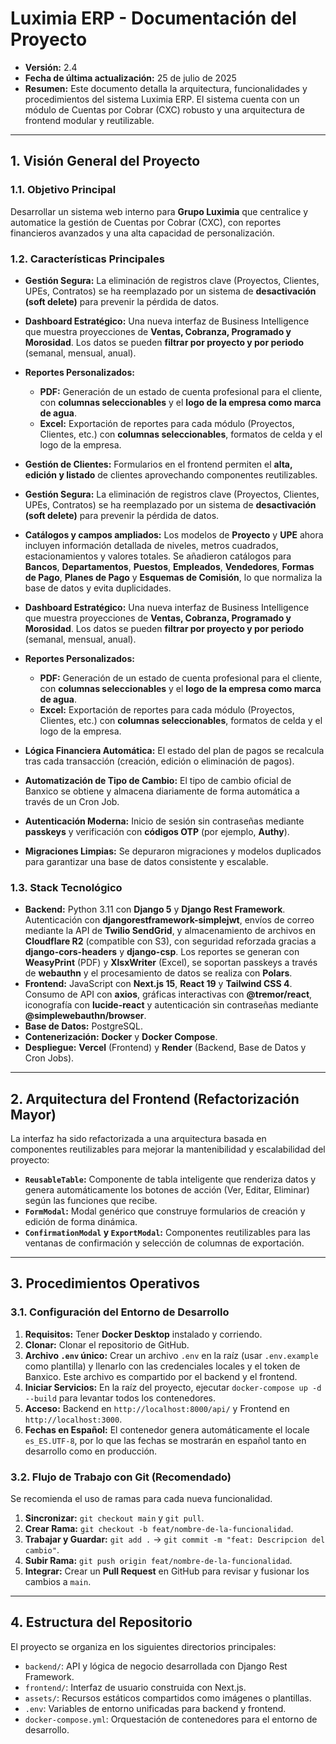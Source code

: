 # Luximia ERP - Documentación del Proyecto

- **Versión:** 2.4
- **Fecha de última actualización:** 25 de julio de 2025
- **Resumen:** Este documento detalla la arquitectura, funcionalidades y procedimientos del sistema Luximia ERP. El sistema cuenta con un módulo de Cuentas por Cobrar (CXC) robusto y una arquitectura de frontend modular y reutilizable.

---

## 1. Visión General del Proyecto

### 1.1. Objetivo Principal

Desarrollar un sistema web interno para **Grupo Luximia** que centralice y automatice la gestión de Cuentas por Cobrar (CXC), con reportes financieros avanzados y una alta capacidad de personalización.

### 1.2. Características Principales

- **Gestión Segura:** La eliminación de registros clave (Proyectos, Clientes, UPEs, Contratos) se ha reemplazado por un sistema de **desactivación (soft delete)** para prevenir la pérdida de datos.
- **Dashboard Estratégico:** Una nueva interfaz de Business Intelligence que muestra proyecciones de **Ventas, Cobranza, Programado y Morosidad**. Los datos se pueden **filtrar por proyecto y por periodo** (semanal, mensual, anual).
- **Reportes Personalizados:**
  - **PDF:** Generación de un estado de cuenta profesional para el cliente, con **columnas seleccionables** y el **logo de la empresa como marca de agua**.
  - **Excel:** Exportación de reportes para cada módulo (Proyectos, Clientes, etc.) con **columnas seleccionables**, formatos de celda y el logo de la empresa.
- **Gestión de Clientes:** Formularios en el frontend permiten el **alta, edición y listado** de clientes aprovechando componentes reutilizables.

- **Gestión Segura:** La eliminación de registros clave (Proyectos, Clientes, UPEs, Contratos) se ha reemplazado por un sistema de **desactivación (soft delete)** para prevenir la pérdida de datos.
- **Catálogos y campos ampliados:** Los modelos de **Proyecto** y **UPE** ahora incluyen información detallada de niveles, metros cuadrados, estacionamientos y valores totales. Se añadieron catálogos para **Bancos**, **Departamentos**, **Puestos**, **Empleados**, **Vendedores**, **Formas de Pago**, **Planes de Pago** y **Esquemas de Comisión**, lo que normaliza la base de datos y evita duplicidades.
- **Dashboard Estratégico:** Una nueva interfaz de Business Intelligence que muestra proyecciones de **Ventas, Cobranza, Programado y Morosidad**. Los datos se pueden **filtrar por proyecto y por periodo** (semanal, mensual, anual).
- **Reportes Personalizados:**

  - **PDF:** Generación de un estado de cuenta profesional para el cliente, con **columnas seleccionables** y el **logo de la empresa como marca de agua**.
  - **Excel:** Exportación de reportes para cada módulo (Proyectos, Clientes, etc.) con **columnas seleccionables**, formatos de celda y el logo de la empresa.

- **Lógica Financiera Automática:** El estado del plan de pagos se recalcula tras cada transacción (creación, edición o eliminación de pagos).
- **Automatización de Tipo de Cambio:** El tipo de cambio oficial de Banxico se obtiene y almacena diariamente de forma automática a través de un Cron Job.
- **Autenticación Moderna:** Inicio de sesión sin contraseñas mediante **passkeys** y verificación con **códigos OTP** (por ejemplo, **Authy**).
- **Migraciones Limpias:** Se depuraron migraciones y modelos duplicados para garantizar una base de datos consistente y escalable.

### 1.3. Stack Tecnológico

- **Backend:** Python 3.11 con **Django 5** y **Django Rest Framework**. Autenticación con **djangorestframework-simplejwt**, envíos de correo mediante la API de **Twilio SendGrid**, y almacenamiento de archivos en **Cloudflare R2** (compatible con S3), con seguridad reforzada gracias a **django-cors-headers** y **django-csp**. Los reportes se generan con **WeasyPrint** (PDF) y **XlsxWriter** (Excel), se soportan passkeys a través de **webauthn** y el procesamiento de datos se realiza con **Polars**.
- **Frontend:** JavaScript con **Next.js 15**, **React 19** y **Tailwind CSS 4**. Consumo de API con **axios**, gráficas interactivas con **@tremor/react**, iconografía con **lucide-react** y autenticación sin contraseñas mediante **@simplewebauthn/browser**.
- **Base de Datos:** PostgreSQL.
- **Contenerización:** **Docker** y **Docker Compose**.
- **Despliegue:** **Vercel** (Frontend) y **Render** (Backend, Base de Datos y Cron Jobs).

---

## 2. Arquitectura del Frontend (Refactorización Mayor)

La interfaz ha sido refactorizada a una arquitectura basada en componentes reutilizables para mejorar la mantenibilidad y escalabilidad del proyecto:

- **`ReusableTable`:** Componente de tabla inteligente que renderiza datos y genera automáticamente los botones de acción (Ver, Editar, Eliminar) según las funciones que recibe.
- **`FormModal`:** Modal genérico que construye formularios de creación y edición de forma dinámica.
- **`ConfirmationModal` y `ExportModal`:** Componentes reutilizables para las ventanas de confirmación y selección de columnas de exportación.

---

## 3. Procedimientos Operativos

### 3.1. Configuración del Entorno de Desarrollo

1.  **Requisitos:** Tener **Docker Desktop** instalado y corriendo.
2.  **Clonar:** Clonar el repositorio de GitHub.
3.  **Archivo `.env` único:** Crear un archivo `.env` en la raíz (usar `.env.example` como plantilla) y llenarlo con las credenciales locales y el token de Banxico. Este archivo es compartido por el backend y el frontend.
4.  **Iniciar Servicios:** En la raíz del proyecto, ejecutar `docker-compose up -d --build` para levantar todos los contenedores.
5.  **Acceso:** Backend en `http://localhost:8000/api/` y Frontend en `http://localhost:3000`.
6.  **Fechas en Español:** El contenedor genera automáticamente el locale `es_ES.UTF-8`, por lo que las fechas se mostrarán en español tanto en desarrollo como en producción.

### 3.2. Flujo de Trabajo con Git (Recomendado)

Se recomienda el uso de ramas para cada nueva funcionalidad.

1.  **Sincronizar:** `git checkout main` y `git pull`.
2.  **Crear Rama:** `git checkout -b feat/nombre-de-la-funcionalidad`.
3.  **Trabajar y Guardar:** `git add .` -> `git commit -m "feat: Descripcion del cambio"`.
4.  **Subir Rama:** `git push origin feat/nombre-de-la-funcionalidad`.
5.  **Integrar:** Crear un **Pull Request** en GitHub para revisar y fusionar los cambios a `main`.

---

## 4. Estructura del Repositorio

El proyecto se organiza en los siguientes directorios principales:

- `backend/`: API y lógica de negocio desarrollada con Django Rest Framework.
- `frontend/`: Interfaz de usuario construida con Next.js.
- `assets/`: Recursos estáticos compartidos como imágenes o plantillas.
- `.env`: Variables de entorno unificadas para backend y frontend.
- `docker-compose.yml`: Orquestación de contenedores para el entorno de desarrollo.
